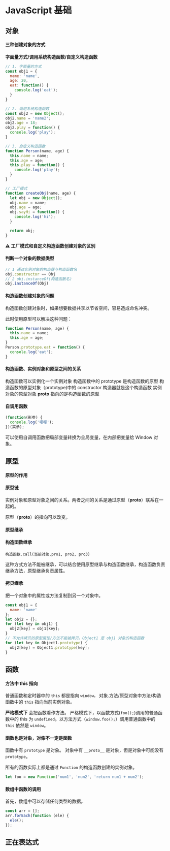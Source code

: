 # JavaScript 基础

## 对象
#### 三种创建对象的方式

**字面量方式/调用系统构造函数/自定义构造函数**

```JavaScript
// 1. 字面量的方式
const obj1 = {
  name: 'name',
  age: 20,
  eat: function() {
    console.log('eat');
  }
}

// 2. 调用系统构造函数
const obj2 = new Object();
obj2.name = 'name2';
obj2.age = 18;
obj2.play = function() {
  console.log('play');
}

// 3. 自定义构造函数
function Person(name, age) {
  this.name = name;
  this.age = age;
  this.play = function() {
    console.log('play');
  }
}

// 工厂模式
function createObj(name, age) {
  let obj = new Object();
  obj.name = name;
  obj.age = age;
  obj.sayHi = function() {
    console.log('hi');
  }

  return obj;
}
```
**⚠️ 工厂模式和自定义构造函数创建对象的区别**

#### 判断一个对象的数据类型

```JavaScript
// 1 通过实例对象的构造器与构造函数名
obj.constructor == Obj
// 2 obj.instanceOf(构造函数名)
obj.instanceOf(Obj)
```

#### 构造函数创建对象的问题

构造函数创建对象时，如果想要数据共享以节省空间，容易造成命名冲突。

此时使用原型可以解决这种问题：

```JavaScript
function Person(name, age) {
  this.name = name;
  this.age = age;
}
Person.prototype.eat = function() {
  console.log('eat');
}
```

#### 构造函数、实例对象和原型之间的关系

构造函数可以实例化一个实例对象
构造函数中的 prototype 是构造函数的原型
构造函数的原型对象（prototype)中的 constructor 构造器就是这个构造函数
实例对象的原型对象 __proto__ 指向的是构造函数的原型

#### 自调用函数

```JavaScript
(function(形参) {
  console.log('嘤嘤');
})(实参);
```

可以使用自调用函数把局部变量转换为全局变量，在内部把变量给 Window 对象。

## 原型

#### 原型的作用



#### 原型链

实例对象和原型对象之间的关系。两者之间的关系是通过原型（__proto__）联系在一起的。

原型（__proto__）的指向可以改变。

#### 原型继承

#### 构造函数继承

`构造函数.call(当前对象,pro1, pro2, pro3)`

这种方式方法不能被继承，可以结合使用原型继承与构造函数继承，构造函数负责继承方法，原型继承负责属性。

#### 拷贝继承

把一个对象中的属性或方法复制到另一个对象中。

```JavaScript
const obj1 = {
  name: 'name'
};
let obj2 = {};
for (let key in obj1) {
  obj2[key] = obj1[key];
}
// 不允许拷贝的原型属性/方法不能被拷贝。Object1 是 obj1 对象的构造函数
for (let key in Object1.prototype) {
  obj2[key] = Object1.prototype[key];
}
```

## 函数

#### 方法中 this 指向

普通函数和定时器中的 `this` 都是指向 `window。`
对象.方法/原型对象中方法/构造函数中的 `this` 指向当前实例对象。


**严格模式下** 会把函数看作方法。
严格模式下，以函数方式(`foo();`)调用的普通函数中的 this 为 `undefined`。以方法方式（`window.foo();`）调用普通函数中的 `this` 依然是 `window`。


#### 函数也是对象，对像不一定是函数

函数中有 `prototype` 是对象。
对象中有 `__proto__` 是对象，但是对象中可能没有 `prototype`。

所有的函数实际上都是通过 `Function` 的构造函数创建的实例对象。

```JavaScript
let foo = new Function('num1', 'num2', 'return num1 + num2');
```

#### 数组中函数的调用

首先，数组中可以存储任何类型的数据。

```JavaScript
const arr = [];
arr.forEach(function (ele) {
  ele();
});
```

## 正在表达式
